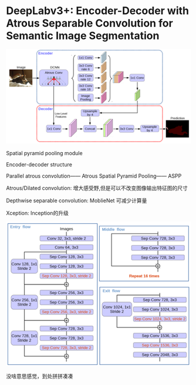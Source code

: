 # DeepLabv3+: Encoder-Decoder with Atrous Separable Convolution for Semantic Image Segmentation

![Untitled](Untitled%208.png)

Spatial pyramid pooling module

Encoder-decoder structure

Parallel atrous convolution—— Atrous Spatial Pyramid Pooling—— ASPP

Atrous/Dilated convolution: 增大感受野,但是可以不改变图像输出特征图的尺寸

Depthwise separable convolution: MoblieNet 可减少计算量

Xception: Inception的升级

![Untitled](Untitled%209.png)

没啥意思感觉，到处拼拼凑凑